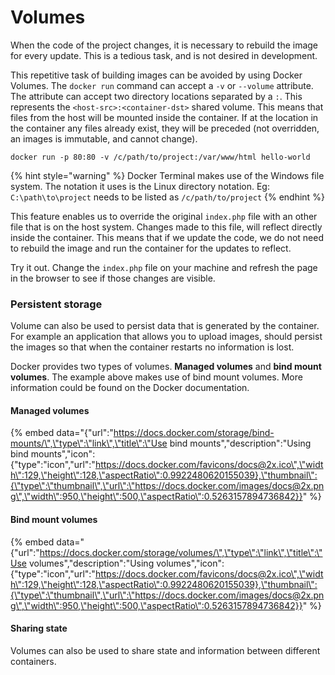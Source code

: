 # Volumes

When the code of the project changes, it is necessary to rebuild the image for every update. This is a tedious task, and is not desired in development. 

This repetitive task of building images can be avoided by using Docker Volumes. The `docker run` command can accept a `-v` or `--volume` attribute. The attribute can accept two directory locations separated by a `:`. This represents the `<host-src>:<container-dst>` shared volume. This means that files from the host will be mounted inside the container. If at the location in the container any files already exist, they will be preceded \(not overridden, an images is immutable, and cannot change\).

```text
docker run -p 80:80 -v /c/path/to/project:/var/www/html hello-world
```

{% hint style="warning" %}
Docker Terminal makes use of the Windows file system. The notation it uses is the Linux directory notation. Eg: `C:\path\to\project` needs to be listed as  `/c/path/to/project`
{% endhint %}

This feature enables us to override the original `index.php` file with an other file that is on the host system. Changes made to this file, will reflect directly inside the container. This means that if we update the code, we do not need to rebuild the image and run the container for the updates to reflect. 

Try it out. Change the `index.php` file on your machine and refresh the page in the browser to see if those changes are visible.

### Persistent storage

Volume can also be used to persist data that is generated by the container. For example an application that allows you to upload images, should persist the images so that when the container restarts no information is lost.

Docker provides two types of volumes. **Managed volumes** and **bind mount volumes**. The example above makes use of bind mount volumes. More information could be found on the Docker documentation.

#### Managed volumes

{% embed data="{\"url\":\"https://docs.docker.com/storage/bind-mounts/\",\"type\":\"link\",\"title\":\"Use bind mounts\",\"description\":\"Using bind mounts\",\"icon\":{\"type\":\"icon\",\"url\":\"https://docs.docker.com/favicons/docs@2x.ico\",\"width\":129,\"height\":128,\"aspectRatio\":0.9922480620155039},\"thumbnail\":{\"type\":\"thumbnail\",\"url\":\"https://docs.docker.com/images/docs@2x.png\",\"width\":950,\"height\":500,\"aspectRatio\":0.5263157894736842}}" %}

#### Bind mount volumes

{% embed data="{\"url\":\"https://docs.docker.com/storage/volumes/\",\"type\":\"link\",\"title\":\"Use volumes\",\"description\":\"Using volumes\",\"icon\":{\"type\":\"icon\",\"url\":\"https://docs.docker.com/favicons/docs@2x.ico\",\"width\":129,\"height\":128,\"aspectRatio\":0.9922480620155039},\"thumbnail\":{\"type\":\"thumbnail\",\"url\":\"https://docs.docker.com/images/docs@2x.png\",\"width\":950,\"height\":500,\"aspectRatio\":0.5263157894736842}}" %}



#### Sharing state

Volumes can also be used to share state and information between different containers.

